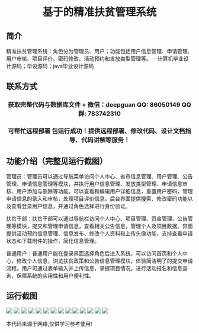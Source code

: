 <p><h1 align="center">基于的精准扶贫管理系统</h1></p>

## 简介
精准扶贫管理系统：角色分为管理员、用户；功能包括用户信息管理、申请管理、用户审核、项目评价、密码修改、活动预约和发放类型管理等。    --计算机毕业设计源码；毕设源码；java毕业设计源码


## 联系方式
<p><h3 align="center">获取完整代码与数据库文件 + 微信：deepguan QQ: 86050149 QQ群: 783742310</h3></p>
<p><h3 align="center">可帮忙远程部署 包运行成功！提供远程部署、修改代码、设计文档指导、代码讲解等服务！</h3></p>

## 功能介绍（完整见运行截图）
管理员：管理员可以通过导航菜单访问个人中心、省市信息管理、用户管理、公告管理、申请信息管理等模块，并执行用户信息管理、发放类型管理、申请信息审核、用户添加与删除等功能。可以查看和编辑用户详细信息，重置用户密码，管理申请信息的录入和审核，处理项目评价信息。后台界面提供搜索、修改密码功能以及查看登录用户信息，并通过角色选择进行身份验证。

扶贫干部：扶贫干部可以通过导航栏访问个人中心、项目管理、资金管理、公告管理等模块，提交和管理申请信息，查看相关公告信息，管理个人及项目数据。界面提供活动预约信息管理、信息发布、修改个人资料和上传头像功能，支持查看申请状态和下载附件的操作，简化信息管理。

普通用户：普通用户能在登录界面选择角色后进入系统，可以访问首页和个人中心，修改个人信息，浏览扶贫政策和公告信息管理模块，体验简洁明了的提交申请流程。用户可通过表单输入并上传信息，掌握项目情况，进行活动报名和信息查询，保障系统的实用性和用户便利性。


## 运行截图
![](https://bs-1329754181.cos.ap-shanghai.myqcloud.com/ssm/PrecisePovertyAlleviationManagementSystem/img/001.jpg)
![](https://bs-1329754181.cos.ap-shanghai.myqcloud.com/ssm/PrecisePovertyAlleviationManagementSystem/img/002.jpg)
![](https://bs-1329754181.cos.ap-shanghai.myqcloud.com/ssm/PrecisePovertyAlleviationManagementSystem/img/003.jpg)
![](https://bs-1329754181.cos.ap-shanghai.myqcloud.com/ssm/PrecisePovertyAlleviationManagementSystem/img/004.jpg)
![](https://bs-1329754181.cos.ap-shanghai.myqcloud.com/ssm/PrecisePovertyAlleviationManagementSystem/img/005.jpg)
![](https://bs-1329754181.cos.ap-shanghai.myqcloud.com/ssm/PrecisePovertyAlleviationManagementSystem/img/006.jpg)
![](https://bs-1329754181.cos.ap-shanghai.myqcloud.com/ssm/PrecisePovertyAlleviationManagementSystem/img/007.jpg)
![](https://bs-1329754181.cos.ap-shanghai.myqcloud.com/ssm/PrecisePovertyAlleviationManagementSystem/img/008.jpg)
![](https://bs-1329754181.cos.ap-shanghai.myqcloud.com/ssm/PrecisePovertyAlleviationManagementSystem/img/009.jpg)
![](https://bs-1329754181.cos.ap-shanghai.myqcloud.com/ssm/PrecisePovertyAlleviationManagementSystem/img/010.jpg)
![](https://bs-1329754181.cos.ap-shanghai.myqcloud.com/ssm/PrecisePovertyAlleviationManagementSystem/img/011.jpg)
![](https://bs-1329754181.cos.ap-shanghai.myqcloud.com/ssm/PrecisePovertyAlleviationManagementSystem/img/012.jpg)
![](https://bs-1329754181.cos.ap-shanghai.myqcloud.com/ssm/PrecisePovertyAlleviationManagementSystem/img/013.jpg)
![](https://bs-1329754181.cos.ap-shanghai.myqcloud.com/ssm/PrecisePovertyAlleviationManagementSystem/img/014.jpg)

<p>本代码来源于网络,仅供学习参考使用!</p>
